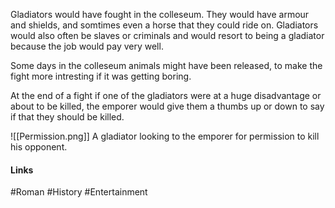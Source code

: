 
Gladiators would have fought in the colleseum. They would have armour and shields, and somtimes even a horse that they could ride on. Gladiators would also often be slaves or criminals and would resort to being a gladiator because the job would pay very well.

Some days in the colleseum animals might have been released, to make the fight more intresting if it was getting boring. 

At the end of a fight if one of the gladiators were at a huge disadvantage or about to be killed, the emporer would give them a thumbs up or down to say if that they should be killed.

![[Permission.png]]
A gladiator looking to the emporer for permission to kill his opponent.


#### Links
#Roman #History #Entertainment 